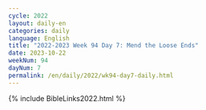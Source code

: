 ```yaml
---
cycle: 2022
layout: daily-en
categories: daily
language: English
title: "2022-2023 Week 94 Day 7: Mend the Loose Ends"
date: 2023-10-22
weekNum: 94
dayNum: 7
permalink: /en/daily/2022/wk94-day7-daily.html
---
```



{% include BibleLinks2022.html %}

